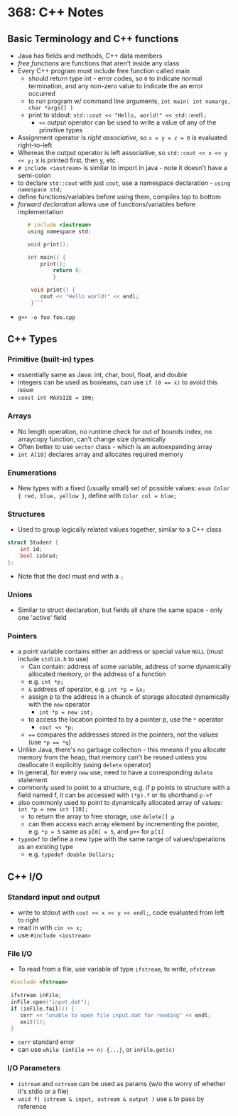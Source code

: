 # 368: C++ Notes

## Basic Terminology and C++ functions
* Java has fields and methods, C++ data members 
* *free functions* are functions that aren't inside any class
* Every C++ program must include free function called main 
    * should return type int - error codes, so `0` to indicate normal termination, and any non-zero value to indicate the an error occurred
    * to run program w/ command line arguments, `int main( int numargs, char *args[] )`
    * print to stdout: `std::cout << "Hello, world!" << std::endl;`
        * `<<` output operator can be used to write a value of any of the primitive types
* Assignment operator is *right associative*, so `x = y = z = 0` is evaluated right-to-left 
* Whereas the output operator is left associative, so `std::cout << x << y << y;` x is printed first, then y, etc
* `# include <iostream>` is similar to import in java - note it doesn't have a semi-colon
* to declare `std::cout` with just `cout`, use a namespace declaration - `using namespace std;`
* define functions/variables before using them, compiles top to bottom
* *forward declaration* allows use of functions/variables before implementation
     ```c
        # include <iostream>
        using namespace std;

        void print();

        int main() {
            print();
                return 0;
                }

         void print() {
            cout << "Hello world!" << endl;
         }```
* `g++ -o foo foo.cpp`

## C++ Types
### Primitive (built-in) types
* essentially same as Java: int, char, bool, float, and double
* integers can be used as booleans, can use `if (0 == x)` to avoid this issue
* `const int MAXSIZE = 100;`

### Arrays
* No length operation, no runtime check for out of bounds index, no arraycopy function, can't change size dynamically
* Often better to use `vector` class - which is an autoexpanding array
* `int A[10]` declares array and allocates required memory

### Enumerations
* New types with a fixed (usually small) set of possible values: `enum Color { red, blue, yellow }`, define with `Color col = blue;`

### Structures
* Used to group logically related values together, similar to a C++ class
```c
struct Student {
    int id; 
    bool isGrad;
};
```
* Note that the decl must end with a `;`

### Unions
* Similar to struct declaration, but fields all share the same space - only one 'active' field

### Pointers
* a point variable contains either an address or special value `NULL` (must include `stdlib.h` to use)
    * Can contain: address of some variable, address of some dynamically allocated memory, or the address of a function
    * e.g. `int *p;`
    * `&` address of operator, e.g. `int *p = &x;`
    * assign p to the address in a chunck of storage allocated dynamically with the `new` operator
        * `int *p = new int;`
    * to access the location pointed to by a pointer p, use the `*` operator
        * `cout << *p;`
    * `==` compares the addresses stored in the pointers, not the values (use `*p == *q`)
* Unlike Java, there's no garbage collection - this mneans if you allocate memory from the heap, that memory can't be reused unless you deallocate it explicitly (using `delete` operator)
* In general, for every `new` use, need to have a corresponding `delete` statement
* commonly used to point to a structure, e.g. if p points to structure with a field named f, it can be accessed with `(*p).f` or its shorthand `p->f`
* also commonly used to point to dynamically allocated array of values: `int *p = new int [10];`
    * to return the array to free storage, use `delete[] p`
    * can then access each array element by incrementing the pointer, e.g. `*p = 5` same as `p[0] = 5`, and `p++` for `p[1]`
* `typedef` to define a new type with the same range of values/operations as an existing type
    * e.g. `typedef double Dollars;`

## C++ I/O

### Standard input and output
* write to stdout with `cout << x << y << endl;`, code evaluated from left to right
* read in with `cin >> x;`
* use `#include <iostream>`

### File I/O
* To read from a file, use variable of type `ifstream`, to write, `ofstream`
```c
 #include <fstream>
   
 ifstream inFile;
 inFile.open("input.dat");
 if (inFile.fail()) {
    cerr << "unable to open file input.dat for reading" << endl;
    exit(1);
 }
```
* `cerr` standard error
* can use `while (inFile >> n) {...}`, or `inFile.get(c)`

### I/O Parameters
* `istream` and `ostream` can be used as params (w/o the worry of whether it's stdio or a file)
* `void f( istream & input, ostream & output )` use `&` to pass by reference 

